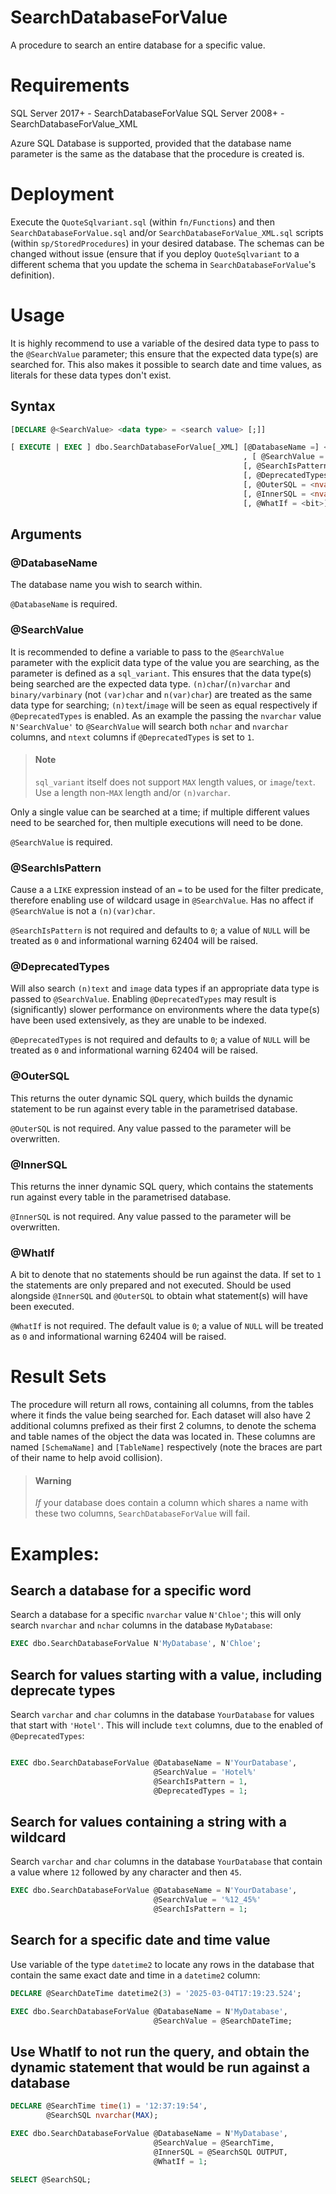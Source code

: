 # SearchDatabaseForValue
A procedure to search an entire database for a specific value.

# Requirements
SQL Server 2017+ - SearchDatabaseForValue
SQL Server 2008+ - SearchDatabaseForValue_XML

Azure SQL Database is supported, provided that the database name parameter is the same as the database that the procedure is created is.

# Deployment 
Execute the `QuoteSqlvariant.sql` (within `fn/Functions`) and then `SearchDatabaseForValue.sql` and/or `SearchDatabaseForValue_XML.sql` scripts (within `sp/StoredProcedures`) in your desired database. The schemas can be changed without issue (ensure that if you deploy `QuoteSqlvariant` to a different schema that you update the schema in `SearchDatabaseForValue`'s definition).

# Usage

It is highly recommend to use a variable of the desired data type to pass to the `@SearchValue` parameter; this ensure that the expected data type(s) are searched for. This also makes it possible to search date and time values, as literals for these data types don't exist.

## Syntax

```sql
[DECLARE @<SearchValue> <data type> = <search value> [;]]

[ EXECUTE | EXEC ] dbo.SearchDatabaseForValue[_XML] [@DatabaseName =] <sysname>
                                                    , [ @SearchValue = ] <sql_variant>
                                                    [, @SearchIsPattern = <bit>]
                                                    [, @DeprecatedTypes = <bit>]
                                                    [, @OuterSQL = <nvarchar> OUTPUT]
                                                    [, @InnerSQL = <nvarchar> OUTPUT]
                                                    [, @WhatIf = <bit>][;]
```

## Arguments

### @DatabaseName

The database name you wish to search within. 

`@DatabaseName` is required.

### @SearchValue

It is recommended to define a variable to pass to the `@SearchValue` parameter with the explicit data type of the value you are searching, as the parameter is defined as a `sql_variant`. This ensures that the data type(s) being searched are the expected data type. `(n)char`/`(n)varchar` and `binary/varbinary` (not `(var)char` and `n(var)char`) are treated as the same data type for searching; `(n)text`/`image` will be seen as equal respectively if `@DeprecatedTypes` is enabled. As an example the passing the `nvarchar` value `N'SearchValue'` to `@SearchValue` will search both `nchar` and `nvarchar` columns, and `ntext` columns if `@DeprecatedTypes` is set to `1`.

> #### Note
> `sql_variant` itself does not support `MAX` length values, or `image`/`text`. Use a length non-`MAX` length and/or `(n)varchar`.

Only a single value can be searched at a time; if multiple different values need to be searched for, then multiple executions will need to be done.

`@SearchValue` is required.

### @SearchIsPattern

Cause a a `LIKE` expression instead of an `=` to be used for the filter predicate, therefore enabling use of wildcard usage in `@SearchValue`. Has no affect if `@SearchValue` is not a `(n)(var)char`.

`@SearchIsPattern` is not required and defaults to `0`; a value of `NULL` will be treated as `0` and informational warning 62404 will be raised.

### @DeprecatedTypes

Will also search `(n)text` and `image` data types if an appropriate data type is passed to `@SearchValue`. Enabling `@DeprecatedTypes` may result is (significantly) slower performance on environments where the data type(s) have been used extensively, as they are unable to be indexed.

`@DeprecatedTypes` is not required and defaults to `0`; a value of `NULL` will be treated as `0` and informational warning 62404 will be raised.

### @OuterSQL

This returns the outer dynamic SQL query, which builds the dynamic statement to be run against every table in the parametrised database. 

`@OuterSQL` is not required. Any value passed to the parameter will be overwritten.

### @InnerSQL

This returns the inner dynamic SQL query, which contains the statements run against every table in the parametrised database. 

`@InnerSQL` is not required. Any value passed to the parameter will be overwritten.

### @WhatIf

A bit to denote that no statements should be run against the data. If set to `1` the statements are only prepared and not executed. Should be used alongside `@InnerSQL` and `@OuterSQL` to obtain what statement(s) will have been executed.

`@WhatIf` is not required. The default value is `0`; a value of `NULL` will be treated as `0` and informational warning 62404 will be raised.

# Result Sets

The procedure will return all rows, containing all columns, from the tables where it finds the value being searched for. Each dataset will also have 2 additional columns prefixed as their first 2 columns, to denote the schema and table names of the object the data was located in. These columns are named `[SchemaName]` and `[TableName]` respectively (note the braces are part of their name to help avoid collision).

> #### Warning
>  *If* your database does contain a column which shares a name with these two columns, `SearchDatabaseForValue` will fail.

# Examples:

## Search a database for a specific word

Search a database for a specific `nvarchar` value `N'Chloe'`; this will only search `nvarchar` and `nchar` columns in the database `MyDatabase`:
```sql
EXEC dbo.SearchDatabaseForValue N'MyDatabase', N'Chloe';
```

## Search for values starting with a value, including deprecate types

Search `varchar` and `char` columns in the database `YourDatabase` for values that start with `'Hotel'`. This will include `text` columns, due to the enabled of `@DeprecatedTypes`:
```sql

EXEC dbo.SearchDatabaseForValue @DatabaseName = N'YourDatabase',
                                @SearchValue = 'Hotel%'
                                @SearchIsPattern = 1,
                                @DeprecatedTypes = 1;
```

## Search for values containing a string with a wildcard

Search `varchar` and `char` columns in the database `YourDatabase` that contain a value where `12` followed by any character and then `45`. 
```sql
EXEC dbo.SearchDatabaseForValue @DatabaseName = N'YourDatabase',
                                @SearchValue = '%12_45%'
                                @SearchIsPattern = 1;
```

## Search for a specific date and time value

Use variable of the type `datetime2` to locate any rows in the database that contain the same exact date and time in a `datetime2` column:
```sql
DECLARE @SearchDateTime datetime2(3) = '2025-03-04T17:19:23.524';

EXEC dbo.SearchDatabaseForValue @DatabaseName = N'MyDatabase',
                                @SearchValue = @SearchDateTime;
```

## Use WhatIf to not run the query, and obtain the dynamic statement that would be run against a database

```sql
DECLARE @SearchTime time(1) = '12:37:19:54',
        @SearchSQL nvarchar(MAX);

EXEC dbo.SearchDatabaseForValue @DatabaseName = N'MyDatabase',
                                @SearchValue = @SearchTime,
                                @InnerSQL = @SearchSQL OUTPUT,
                                @WhatIf = 1;

SELECT @SearchSQL;
```